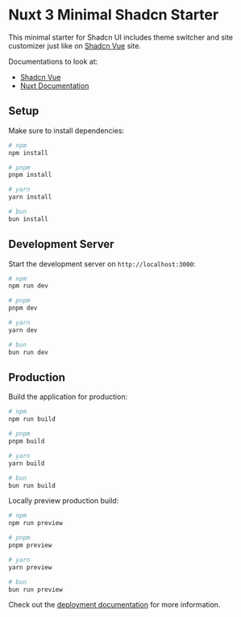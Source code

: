 # Nuxt 3 Minimal Shadcn Starter

This minimal starter for Shadcn UI includes theme switcher and site customizer just like on [Shadcn Vue](https://shadcn-vue.com/) site.

Documentations to look at:
- [Shadcn Vue](https://shadcn-vue.com/)
- [Nuxt Documentation](https://nuxt.com/docs/getting-started/introduction)

## Setup

Make sure to install dependencies:

```bash
# npm
npm install

# pnpm
pnpm install

# yarn
yarn install

# bun
bun install
```

## Development Server

Start the development server on `http://localhost:3000`:

```bash
# npm
npm run dev

# pnpm
pnpm dev

# yarn
yarn dev

# bun
bun run dev
```

## Production

Build the application for production:

```bash
# npm
npm run build

# pnpm
pnpm build

# yarn
yarn build

# bun
bun run build
```

Locally preview production build:

```bash
# npm
npm run preview

# pnpm
pnpm preview

# yarn
yarn preview

# bun
bun run preview
```

Check out the [deployment documentation](https://nuxt.com/docs/getting-started/deployment) for more information.
